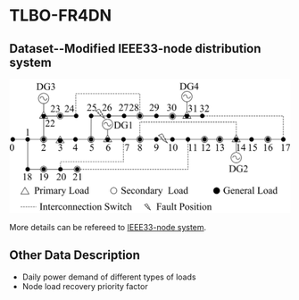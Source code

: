 # TLBO-FR4DN

## Dataset--Modified IEEE33-node distribution system
<div align=center><img width="513" height="240" src="images/modified IEEE33-node system.png"/></div>  

More details can be refereed to [IEEE33-node system](IEEE33-node-system.md).

## Other Data Description
- Daily power demand of different types of loads
- Node load recovery priority factor

